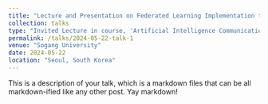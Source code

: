```yaml
---
title: "Lecture and Presentation on Federated Learning Implementation through Socket Communication"
collection: talks
type: "Invited Lecture in course, 'Artificial Intelligence Communications'"
permalink: /talks/2024-05-22-talk-1
venue: "Sogang University"
date: 2024-05-22
location: "Seoul, South Korea"
---
```


This is a description of your talk, which is a markdown files that can be all markdown-ified like any other post. Yay markdown!
